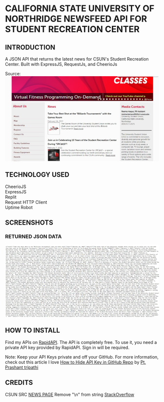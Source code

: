 # CALIFORNIA STATE UNIVERSITY OF NORTHRIDGE NEWSFEED API FOR STUDENT RECREATION CENTER
## INTRODUCTION
A JSON API that returns the latest news for CSUN's Student Recreation Center.  Built with ExpressJS, RequestJs, and CheerioJs


Source:
![](https://github.com/kyledeguzmanx/fDev-API-CSUN-SRCNews/blob/main/SRC_newsfeed.jpg)

## TECHNOLOGY USED
CheerioJS   
ExpressJS  
Replit  
Request HTTP Client  
Uptime Robot

## SCREENSHOTS
### RETURNED JSON DATA
![](https://github.com/kyledeguzmanx/fDev-API-CSUN-SRCNews/blob/main/JSONData.jpg?raw=true)

## HOW TO INSTALL
Find my APIs on [RapidAPI](https://rapidapi.com/user/kyledeguzmanx). The API is completely free. To use it, you need a private API key provided by RapidAPI. Sign in will be required.

Note: Keep your API Keys private and off your GitHub. For more information, check out this article I love [How to Hide API Key in GitHub Repo](https://dev.to/ptprashanttripathi/how-to-hide-api-key-in-github-repo-2ik9) by [Pt. Prashant tripathi](https://github.com/PtPrashantTripathi)

## CREDITS
CSUN SRC [NEWS PAGE](https://www.csun.edu/src/news/)
Remove "\n" from string [StackOverflow](https://stackoverflow.com/questions/36274626/javascript-remove-n-from-string)
